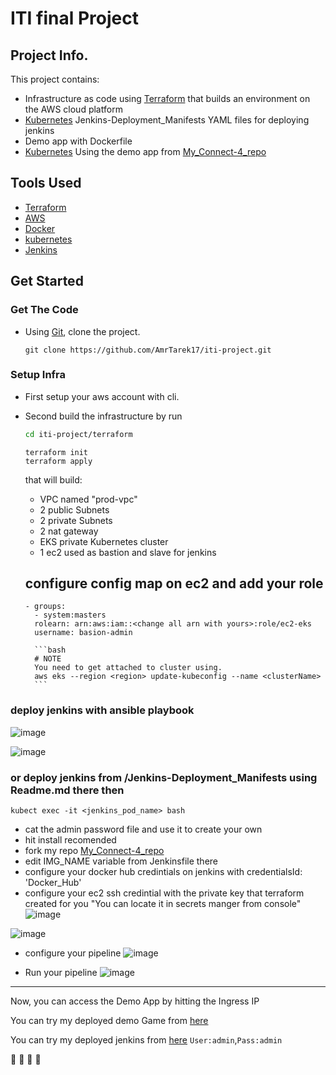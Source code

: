 # ITI final Project
## Project Info.

This project contains:
*  Infrastructure as code using [Terraform](https://www.terraform.io/) that builds an environment on the AWS cloud platform
* [Kubernetes](https://kubernetes.io) Jenkins-Deployment_Manifests YAML files for deploying jenkins
* Demo app with Dockerfile
* [Kubernetes](https://kubernetes.io) Using the demo app from [My_Connect-4_repo](https://github.com/AmrTarek17/Connect-4)

## Tools Used

* [Terraform](https://www.terraform.io/)
* [AWS](https://aws.amazon.com/)
* [Docker](https://www.docker.com/)
* [kubernetes](https://kubernetes.io)
* [Jenkins](https://www.jenkins.io/)


## Get Started

### Get The Code 
* Using [Git](https://git-scm.com/), clone the project.

    ```
    git clone https://github.com/AmrTarek17/iti-project.git
    ```
### Setup Infra
* First setup your aws account with cli.

* Second build the infrastructure by run

    ```bash
    cd iti-project/terraform
    ```

    ``` 
    terraform init
    terraform apply
    ```
    that will build:
    
    * VPC named "prod-vpc"
    * 2 public Subnets
    * 2 private Subnets
    * 2 nat gateway   
    * EKS private Kubernetes cluster
    * 1 ec2 used as bastion and slave for jenkins


    ## configure config map on ec2 and add your role 

    ```
    - groups:
      - system:masters
      rolearn: arn:aws:iam::<change all arn with yours>:role/ec2-eks
      username: basion-admin
    ```

        ```bash
        # NOTE
        You need to get attached to cluster using.
        aws eks --region <region> update-kubeconfig --name <clusterName> 
        ```
### deploy jenkins with ansible playbook
![image](https://user-images.githubusercontent.com/47079437/219532656-3f194073-ff30-4af8-8432-ca879bbdbe88.png)

![image](https://user-images.githubusercontent.com/47079437/219531956-6e147679-2f75-4f66-9fb1-2e75864cd8e7.png)

### or deploy jenkins from /Jenkins-Deployment_Manifests using Readme.md there then

```
kubect exec -it <jenkins_pod_name> bash
```
* cat the admin password file and use it to create your own
* hit install recomended
* fork my repo [My_Connect-4_repo](https://github.com/AmrTarek17/Connect-4)
* edit IMG_NAME variable from Jenkinsfile there
* configure your docker hub credintials on jenkins with credentialsId: 'Docker_Hub'
* configure your ec2 ssh credintial with the private key that terraform created for you "You can locate it in secrets manger from console"
![image](https://user-images.githubusercontent.com/47079437/219493823-c4a459d1-b4e9-4155-862e-d30d6d4a8d08.png)

![image](https://user-images.githubusercontent.com/47079437/219493459-873d6f82-3da7-493f-be1c-745948ff54e9.png) 
* configure your pipeline
![image](https://user-images.githubusercontent.com/47079437/219491485-e5fc1562-eccb-49d8-8481-39f2888c5336.png)

* Run your pipeline
![image](https://user-images.githubusercontent.com/47079437/219494215-fce9ebb2-9c8e-4fad-ba47-67f5ddfb4bc4.png)

---
Now, you can access the Demo App by hitting the Ingress IP 

You can try my deployed demo Game from [here](http://acb4cfa3ebe4d4ae9bd2fe194826c862-a734eb8b1c4c9f8e.elb.us-west-2.amazonaws.com)

You can try my deployed jenkins from [here](http://ad3a734130a6244859985054ce946913-1362118519.us-west-2.elb.amazonaws.com:8080)
```User:admin```,```Pass:admin```

:tada: :tada: :tada: :tada:
